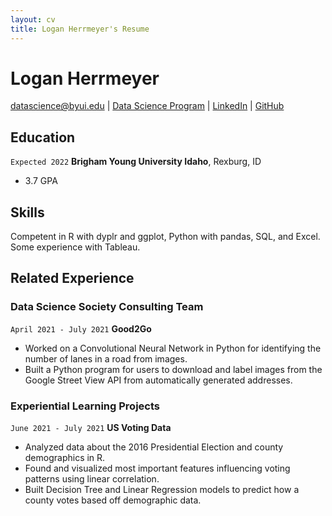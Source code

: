 ```yaml
---
layout: cv
title: Logan Herrmeyer's Resume
---
```

# Logan Herrmeyer

<div id="webaddress">
<a href="datascience@byui.edu">datascience@byui.edu</a>
| <a href="https://byuidatascience.github.io/development.html">Data Science Program</a>
| <a href="https://www.linkedin.com/groups/13537407/">LinkedIn</a>
| <a href="https://github.com/LHerrmeyer">GitHub</a>
</div>

<!-- https://www.monique.tech/the-art-of-markdown -->

## Education

`Expected 2022`
__Brigham Young University Idaho__, Rexburg, ID

- 3.7 GPA

## Skills

Competent in R with dyplr and ggplot, Python with pandas, SQL, and Excel. Some experience with Tableau.

## Related Experience

### Data Science Society Consulting Team

`April 2021 - July 2021`
__Good2Go__

- Worked on a Convolutional Neural Network in Python for identifying the number of lanes in a road from images.
- Built a Python program for users to download and label images from the Google Street View API from automatically generated addresses.

### Experiential Learning Projects

`June 2021 - July 2021`
__US Voting Data__

- Analyzed data about the 2016 Presidential Election and county demographics in R.
- Found and visualized most important features influencing voting patterns using linear correlation.
- Built Decision Tree and Linear Regression models to predict how a county votes based off demographic data.

<!-- ### Footer

Last updated: May 2013 -->


